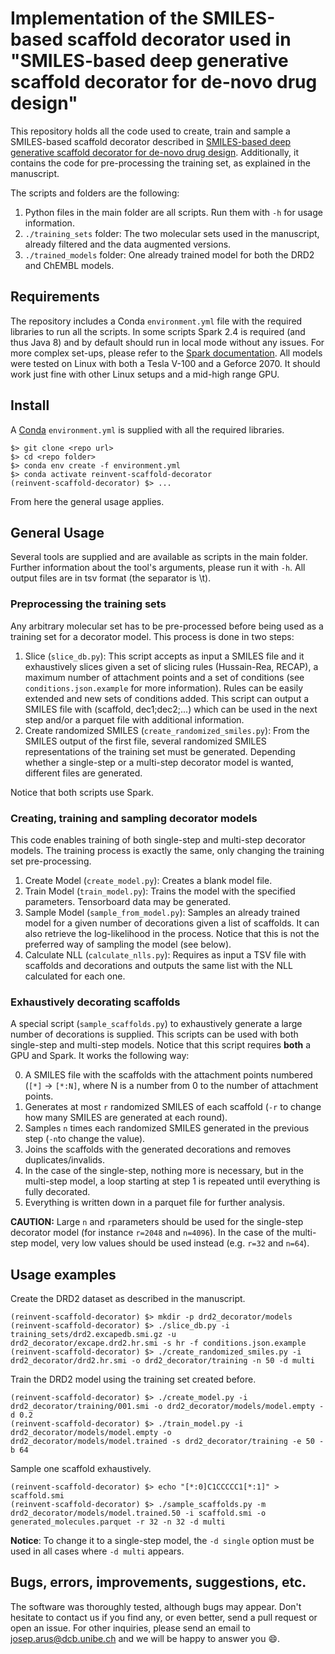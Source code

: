 Implementation of the SMILES-based scaffold decorator used in "SMILES-based deep generative scaffold decorator for de-novo drug design"
=======================================================================================================================================

This repository holds all the code used to create, train and sample a SMILES-based scaffold decorator described in [SMILES-based deep generative scaffold decorator for de-novo drug design](https://chemrxiv.org/articles/SMILES-Based_Deep_Generative_Scaffold_Decorator_for_De-Novo_Drug_Design/11638383). Additionally, it contains the code for pre-processing the training set, as explained in the manuscript. 

The scripts and folders are the following:

1) Python files in the main folder are all scripts. Run them with `-h` for usage information.
2) `./training_sets` folder: The two molecular sets used in the manuscript, already filtered and the data augmented versions.
3) `./trained_models` folder: One already trained model for both the DRD2 and ChEMBL models.

Requirements
------------
The repository includes a Conda `environment.yml` file with the required libraries to run all the scripts. In some scripts Spark 2.4 is required (and thus Java 8) and by default should run in local mode without any issues. For more complex set-ups, please refer to the [Spark documentation](http://spark.apache.org/docs/2.4.3/). All models were tested on Linux with both a Tesla V-100 and a Geforce 2070. It should work just fine with other Linux setups and a mid-high range GPU.

Install
-------
A [Conda](https://conda.io/miniconda.html) `environment.yml` is supplied with all the required libraries.

~~~~
$> git clone <repo url>
$> cd <repo folder>
$> conda env create -f environment.yml
$> conda activate reinvent-scaffold-decorator
(reinvent-scaffold-decorator) $> ...
~~~~

From here the general usage applies.

General Usage
-------------
Several tools are supplied and are available as scripts in the main folder. Further information about the tool's arguments, please run it with `-h`. All output files are in tsv format (the separator is \t).

### Preprocessing the training sets

Any arbitrary molecular set has to be pre-processed before being used as a training set for a decorator model. This process is done in two steps:

1) Slice (`slice_db.py`): This script accepts as input a SMILES file and it exhaustively slices given a set of slicing rules (Hussain-Rea, RECAP), a maximum number of attachment points and a set of conditions (see `conditions.json.example` for more information). Rules can be easily extended and new sets of conditions added. This script can output a SMILES file with (scaffold, dec1;dec2;...) which can be used in the next step and/or a parquet file with additional information.
2) Create randomized SMILES (`create_randomized_smiles.py`): From the SMILES output of the first file, several randomized SMILES representations of the training set must be generated. Depending whether a single-step or a multi-step decorator model is wanted, different files are generated.

Notice that both scripts use Spark.

### Creating, training and sampling decorator models

This code enables training of both single-step and multi-step decorator models. The training process is exactly the same, only changing the training set pre-processing.

1) Create Model (`create_model.py`): Creates a blank model file.
2) Train Model (`train_model.py`): Trains the model with the specified parameters. Tensorboard data may be generated.
3) Sample Model (`sample_from_model.py`): Samples an already trained model for a given number of decorations given a list of scaffolds. It can also retrieve the log-likelihood in the process. Notice that this is not the preferred way of sampling the model (see below).
4) Calculate NLL (`calculate_nlls.py`): Requires as input a TSV file with scaffolds and decorations and outputs the same list with the NLL calculated for each one.

### Exhaustively decorating scaffolds

A special script (`sample_scaffolds.py`) to exhaustively generate a large number of decorations is supplied. This scripts can be used with both single-step and multi-step models. Notice that this script requires **both** a GPU and Spark. It works the following way:

0) A SMILES file with the scaffolds with the attachment points numbered (`[*]` -> `[*:N]`, where N is a number from 0 to the number of attachment points.
1) Generates at most `r` randomized SMILES of each scaffold (`-r` to change how many SMILES are generated at each round).
2) Samples `n` times each randomized SMILES generated in the previous step (`-n`to change the value).
3) Joins the scaffolds with the generated decorations and removes duplicates/invalids.
4) In the case of the single-step, nothing more is necessary, but in the multi-step model, a loop starting at step 1 is repeated until everything is fully decorated.
5) Everything is written down in a parquet file for further analysis.

**CAUTION:** Large `n` and `r`parameters should be used for the single-step decorator model (for instance `r=2048` and `n=4096`). In the case of the multi-step model, very low values should be used instead (e.g. `r=32` and `n=64`).

Usage examples
--------------

Create the DRD2 dataset as described in the manuscript.
~~~~
(reinvent-scaffold-decorator) $> mkdir -p drd2_decorator/models
(reinvent-scaffold-decorator) $> ./slice_db.py -i training_sets/drd2.excapedb.smi.gz -u drd2_decorator/excape.drd2.hr.smi -s hr -f conditions.json.example
(reinvent-scaffold-decorator) $> ./create_randomized_smiles.py -i drd2_decorator/drd2.hr.smi -o drd2_decorator/training -n 50 -d multi
~~~~
Train the DRD2 model using the training set created before.
~~~~
(reinvent-scaffold-decorator) $> ./create_model.py -i drd2_decorator/training/001.smi -o drd2_decorator/models/model.empty -d 0.2
(reinvent-scaffold-decorator) $> ./train_model.py -i drd2_decorator/models/model.empty -o drd2_decorator/models/model.trained -s drd2_decorator/training -e 50 -b 64 
~~~~
Sample one scaffold exhaustively.
~~~~
(reinvent-scaffold-decorator) $> echo "[*:0]C1CCCCC1[*:1]" > scaffold.smi
(reinvent-scaffold-decorator) $> ./sample_scaffolds.py -m drd2_decorator/models/model.trained.50 -i scaffold.smi -o generated_molecules.parquet -r 32 -n 32 -d multi
~~~~

**Notice**: To change it to a single-step model, the `-d single` option must be used in all cases where `-d multi` appears.

Bugs, errors, improvements, suggestions, etc.
-----------------------------------------------

The software was thoroughly tested, although bugs may appear. Don't hesitate to contact us if you find any, or even better, send a pull request or open an issue. For other inquiries, please send an email to josep.arus@dcb.unibe.ch and we will be happy to answer you :smile:.
